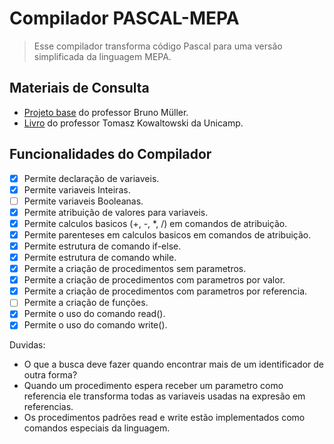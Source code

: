 # Compilador PASCAL-MEPA
> Esse compilador transforma código Pascal para uma versão simplificada da linguagem MEPA.

## Materiais de Consulta
- [Projeto base](https://www.inf.ufpr.br/bmuller/#/ci1211) do professor Bruno Müller.
- [Livro](https://www.ic.unicamp.br/~tomasz/ilp/) do professor Tomasz Kowaltowski da Unicamp.

## Funcionalidades do Compilador
- [X] Permite declaração de variaveis.
- [X] Permite variaveis Inteiras.
- [ ] Permite variaveis Booleanas.
- [X] Permite atribuição de valores para variaveis.
- [X] Permite calculos basicos (+, -, *, /) em comandos de atribuição.
- [X] Permite parenteses em calculos basicos em comandos de atribuição.
- [X] Permite estrutura de comando if-else.
- [X] Permite estrutura de comando while.
- [X] Permite a criação de procedimentos sem parametros.
- [X] Permite a criação de procedimentos com parametros por valor.
- [X] Permite a criação de procedimentos com parametros por referencia.
- [ ] Permite a criação de funções.
- [X] Permite o uso do comando read().
- [X] Permite o uso do comando write().

Duvidas:

- O que a busca deve fazer quando encontrar mais de um identificador de outra forma?
- Quando um procedimento espera receber um parametro como referencia ele transforma todas as variaveis usadas na expresão em referencias.
- Os procedimentos padrões read e write estão implementados como comandos especiais da linguagem.
